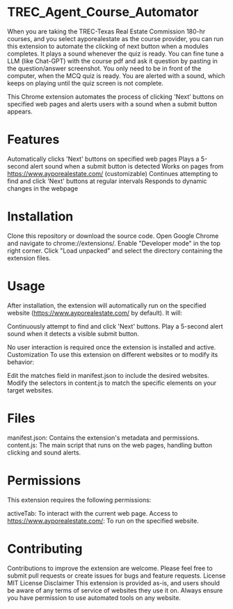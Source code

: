 # TREC_Agent_Course_Automator
When you are taking the TREC-Texas Real Estate Commission 180-hr courses, and you select ayporealestate as the course provider, you can run this extension to automate the clicking of next button when a modules completes. It plays a sound whenever the quiz is ready. You can fine tune a LLM (like Chat-GPT) with the course pdf and ask it question by pasting in the question/answer screenshot.
You only need to be in front of the computer, when the MCQ quiz is ready. You are alerted with a sound, which keeps on playing until the quiz screen is not complete.

This Chrome extension automates the process of clicking 'Next' buttons on specified web pages and alerts users with a sound when a submit button appears. 


# Features

Automatically clicks 'Next' buttons on specified web pages
Plays a 5-second alert sound when a submit button is detected
Works on pages from https://www.ayporealestate.com/ (customizable)
Continues attempting to find and click 'Next' buttons at regular intervals
Responds to dynamic changes in the webpage

# Installation

Clone this repository or download the source code.
Open Google Chrome and navigate to chrome://extensions/.
Enable "Developer mode" in the top right corner.
Click "Load unpacked" and select the directory containing the extension files.

# Usage
After installation, the extension will automatically run on the specified website (https://www.ayporealestate.com/ by default). It will:

Continuously attempt to find and click 'Next' buttons.
Play a 5-second alert sound when it detects a visible submit button.

No user interaction is required once the extension is installed and active.
Customization
To use this extension on different websites or to modify its behavior:

Edit the matches field in manifest.json to include the desired websites.
Modify the selectors in content.js to match the specific elements on your target websites.

# Files

manifest.json: Contains the extension's metadata and permissions.
content.js: The main script that runs on the web pages, handling button clicking and sound alerts.

# Permissions
This extension requires the following permissions:

activeTab: To interact with the current web page.
Access to https://www.ayporealestate.com/: To run on the specified website.

# Contributing
Contributions to improve the extension are welcome. Please feel free to submit pull requests or create issues for bugs and feature requests.
License
MIT License
Disclaimer
This extension is provided as-is, and users should be aware of any terms of service of websites they use it on. Always ensure you have permission to use automated tools on any website.
